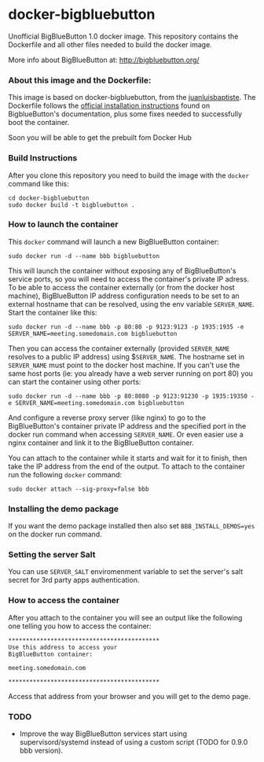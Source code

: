 # docker-bigbluebutton

Unofficial BigBlueButton 1.0 docker image. This repository contains the Dockerfile and all other files needed to build the docker image. 

More info about BigBlueButton at: http://bigbluebutton.org/

### About this image and the Dockerfile:

This image is based on docker-bigbluebutton, from the [juanluisbaptiste](https://github.com/juanluisbaptiste/docker-bigbluebutton). The Dockerfile follows the [official installation instructions](http://docs.bigbluebutton.org/) found on BigblueButton's documentation, plus some fixes needed to successfully boot the container. 

Soon you will be able to get the prebuilt fom Docker Hub

### Build Instructions
After you clone this repository you need to build the image with the `docker` command like this:

    cd docker-bigbluebutton
    sudo docker build -t bigbluebutton .

### How to launch the container
This `docker` command will launch a new BigBlueButton container:

    sudo docker run -d --name bbb bigbluebutton

This will launch the container without exposing any of BigBlueButton's service ports, so you will need to access the container's private IP adress. To be able to access the container externally (or from the docker host machine), BigBlueButton IP address configuration needs to be set to an external hostname that can be resolved, using the env variable `SERVER_NAME`. Start the container like this:

    sudo docker run -d --name bbb -p 80:80 -p 9123:9123 -p 1935:1935 -e SERVER_NAME=meeting.somedomain.com bigbluebutton

Then you can access the container externally (provided `SERVER_NAME` resolves to a public IP address) using $`SERVER_NAME`. The hostname set in `SERVER_NAME` must point to the docker host machine. If you can't use the same host ports (ie: you already have a web server running on port 80) you can start the container using other ports:

    sudo docker run -d --name bbb -p 80:8080 -p 9123:91230 -p 1935:19350 -e SERVER_NAME=meeting.somedomain.com bigbluebutton

And configure a reverse proxy server (like nginx) to go to the BigBlueButton's container private IP address and the specified port in the docker run command when accessing `SERVER_NAME`. Or even easier use a nginx container and link it to the BigBlueButton container.

You can attach to the container while it starts and wait for it to finish, then take the IP address from the end of the output. To attach to the container run the following `docker` command:

    sudo docker attach --sig-proxy=false bbb

### Installing the demo package
If you want the demo package installed then also set `BBB_INSTALL_DEMOS=yes` on the docker run command.

### Setting the server Salt
You can use `SERVER_SALT` enviromenment variable to set the server's salt secret for 3rd party apps authentication.

### How to access the container
After you attach to the container you will see an output like the following one telling you how to access the container:

    *******************************************
    Use this address to access your 
    BigBlueButton container: 
    
    meeting.somedomain.com
    
    *******************************************

Access that address from your browser and you will get to the demo page.

### TODO
* Improve the way BigBlueButton services start using supervisord/systemd instead of using a custom script (TODO for 0.9.0 bbb version).
